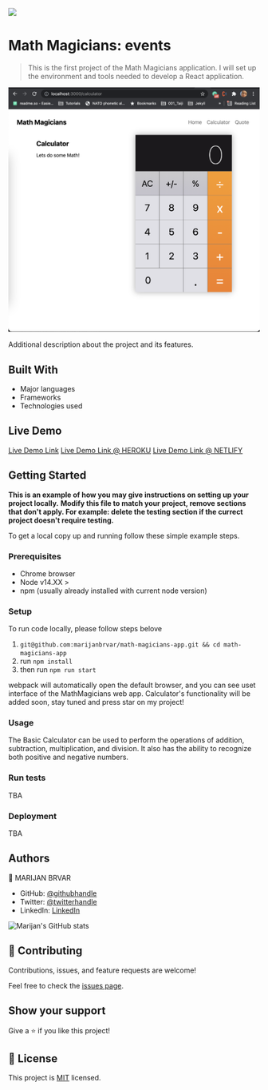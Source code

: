 ![](https://img.shields.io/badge/Microverse-blueviolet)

# Math Magicians: events

> This is the first project of the Math Magicians application. I will set up the environment and tools needed to develop a React application.

![screenshot](./app_screenshot.png)

Additional description about the project and its features.

## Built With

- Major languages
- Frameworks
- Technologies used

## Live Demo

[Live Demo Link](https://marijanbrvar.github.io/math-magicians-app/)
[Live Demo Link @ HEROKU](https://mb-math-magicians-app.herokuapp.com/)
[Live Demo Link @ NETLIFY](https://mb-math-magician-app.netlify.app/)


## Getting Started

**This is an example of how you may give instructions on setting up your project locally.**
**Modify this file to match your project, remove sections that don't apply. For example: delete the testing section if the currect project doesn't require testing.**


To get a local copy up and running follow these simple example steps.

### Prerequisites
- Chrome browser
- Node v14.XX >
- npm (usually already installed with current node version)

### Setup
To run code locally, please follow steps belove
1. `git@github.com:marijanbrvar/math-magicians-app.git && cd math-magicians-app`
2. run `npm install`
3. then run `npm run start`

webpack will automatically open the default browser, and you can see uset interface of the MathMagicians web app.
Calculator's functionality will be added soon, stay tuned and press star on my project!
### Usage
The Basic Calculator can be used to perform the operations of addition, subtraction, multiplication, and
division. It also has the ability to recognize both positive and negative numbers. 
### Run tests
TBA

### Deployment
TBA


## Authors

👤 MARIJAN BRVAR

- GitHub: [@githubhandle](https://github.com/marijanbrvar)
- Twitter: [@twitterhandle](https://twitter.com/marijanbrvar)
- LinkedIn: [LinkedIn](https://linkedin.com/in/marijanbrvar)

![Marijan's GitHub stats](https://github-readme-stats.vercel.app/api?username=marijanbrvar&count_private=true&theme=dark&show_icons=true)


## 🤝 Contributing

Contributions, issues, and feature requests are welcome!

Feel free to check the [issues page](../../issues/).

## Show your support

Give a ⭐️ if you like this project!

## 📝 License

This project is [MIT](./MIT.md) licensed.
